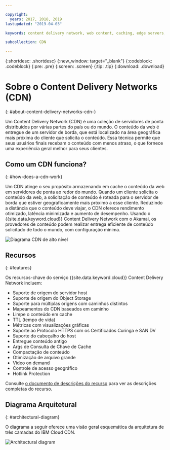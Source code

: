 ```yaml
---

copyright:
  years: 2017, 2018, 2019
lastupdated: "2019-04-03"

keywords: content delivery network, web content, caching, edge servers, streaming content

subcollection: CDN

---
```


{:shortdesc: .shortdesc}
{:new_window: target="_blank"}
{:codeblock: .codeblock}
{:pre: .pre}
{:screen: .screen}
{:tip: .tip}
{:download: .download}

# Sobre o Content Delivery Networks (CDN)
{: #about-content-delivery-networks-cdn-}

Um Content Delivery Network (CDN) é uma coleção de servidores de ponta distribuídos por várias partes do país ou do mundo. O conteúdo da web é entregue de um servidor de borda, que está localizado na área geográfica mais próxima do cliente
que solicita o conteúdo. Essa técnica permite que seus usuários finais recebam o conteúdo com menos atraso, o que fornece uma
experiência geral melhor para seus clientes.

## Como um CDN funciona?
{: #how-does-a-cdn-work}

Um CDN atinge o seu propósito armazenando em cache o conteúdo da web em servidores de ponta ao redor do mundo. Quando um
cliente solicita o conteúdo da web, a solicitação de conteúdo é roteada para o servidor de borda que estiver geograficamente mais
próximo a esse cliente. Reduzindo a distância que o conteúdo deve viajar, o CDN oferece rendimento otimizado, latência minimizada e aumento de desempenho. Usando o {{site.data.keyword.cloud}} Content Delivery Network com o Akamai, os provedores de conteúdo podem realizar entrega eficiente de conteúdo solicitado de todo o mundo, com configuração mínima.

![Diagrama CDN de alto nível](images/high-level-cdn-diagram.png)

## Recursos
{: #features}

Os recursos-chave do serviço {{site.data.keyword.cloud}} Content Delivery Network incluem:
  * Suporte de origem do servidor host
  * Suporte de origem do Object Storage
  * Suporte para múltiplas origens com caminhos distintos
  * Mapeamentos do CDN baseados em caminho
  * Limpe o conteúdo em cache
  * TTL (tempo de vida)
  * Métricas com visualizações gráficas
  * Suporte ao Protocolo HTTPS com os Certificados Curinga e SAN DV
  * Suporte do cabeçalho do host
  * Entregue conteúdo antigo
  * Args de Consulta de Chave de Cache
  * Compactação de conteúdo
  * Otimização de arquivo grande
  * Vídeo on demand
  * Controle de acesso geográfico
  * Hotlink Protection

Consulte [o documento de descrições do recurso](/docs/infrastructure/CDN?topic=CDN-feature-descriptions) para ver as descrições completas do recurso.

## Diagrama Arquitetural
{: #architectural-diagram}

O diagrama a seguir oferece uma visão geral esquemática da arquitetura de três camadas do IBM Cloud CDN.

![Architectural diagram](images/3-tier-architecture.png)
